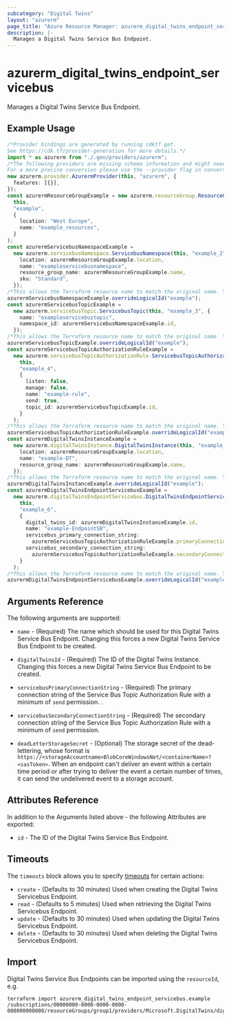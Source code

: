 ```yaml
---
subcategory: "Digital Twins"
layout: "azurerm"
page_title: "Azure Resource Manager: azurerm_digital_twins_endpoint_servicebus"
description: |-
  Manages a Digital Twins Service Bus Endpoint.
---
```


# azurerm\_digital\_twins\_endpoint\_servicebus

Manages a Digital Twins Service Bus Endpoint.

## Example Usage

```typescript
/*Provider bindings are generated by running cdktf get.
See https://cdk.tf/provider-generation for more details.*/
import * as azurerm from "./.gen/providers/azurerm";
/*The following providers are missing schema information and might need manual adjustments to synthesize correctly: azurerm.
For a more precise conversion please use the --provider flag in convert.*/
new azurerm.provider.AzurermProvider(this, "azurerm", {
  features: [{}],
});
const azurermResourceGroupExample = new azurerm.resourceGroup.ResourceGroup(
  this,
  "example",
  {
    location: "West Europe",
    name: "example_resources",
  }
);
const azurermServicebusNamespaceExample =
  new azurerm.servicebusNamespace.ServicebusNamespace(this, "example_2", {
    location: azurermResourceGroupExample.location,
    name: "exampleservicebusnamespace",
    resource_group_name: azurermResourceGroupExample.name,
    sku: "Standard",
  });
/*This allows the Terraform resource name to match the original name. You can remove the call if you don't need them to match.*/
azurermServicebusNamespaceExample.overrideLogicalId("example");
const azurermServicebusTopicExample =
  new azurerm.servicebusTopic.ServicebusTopic(this, "example_3", {
    name: "exampleservicebustopic",
    namespace_id: azurermServicebusNamespaceExample.id,
  });
/*This allows the Terraform resource name to match the original name. You can remove the call if you don't need them to match.*/
azurermServicebusTopicExample.overrideLogicalId("example");
const azurermServicebusTopicAuthorizationRuleExample =
  new azurerm.servicebusTopicAuthorizationRule.ServicebusTopicAuthorizationRule(
    this,
    "example_4",
    {
      listen: false,
      manage: false,
      name: "example-rule",
      send: true,
      topic_id: azurermServicebusTopicExample.id,
    }
  );
/*This allows the Terraform resource name to match the original name. You can remove the call if you don't need them to match.*/
azurermServicebusTopicAuthorizationRuleExample.overrideLogicalId("example");
const azurermDigitalTwinsInstanceExample =
  new azurerm.digitalTwinsInstance.DigitalTwinsInstance(this, "example_5", {
    location: azurermResourceGroupExample.location,
    name: "example-DT",
    resource_group_name: azurermResourceGroupExample.name,
  });
/*This allows the Terraform resource name to match the original name. You can remove the call if you don't need them to match.*/
azurermDigitalTwinsInstanceExample.overrideLogicalId("example");
const azurermDigitalTwinsEndpointServicebusExample =
  new azurerm.digitalTwinsEndpointServicebus.DigitalTwinsEndpointServicebus(
    this,
    "example_6",
    {
      digital_twins_id: azurermDigitalTwinsInstanceExample.id,
      name: "example-EndpointSB",
      servicebus_primary_connection_string:
        azurermServicebusTopicAuthorizationRuleExample.primaryConnectionString,
      servicebus_secondary_connection_string:
        azurermServicebusTopicAuthorizationRuleExample.secondaryConnectionString,
    }
  );
/*This allows the Terraform resource name to match the original name. You can remove the call if you don't need them to match.*/
azurermDigitalTwinsEndpointServicebusExample.overrideLogicalId("example");

```

## Arguments Reference

The following arguments are supported:

*   `name` - (Required) The name which should be used for this Digital Twins Service Bus Endpoint. Changing this forces a new Digital Twins Service Bus Endpoint to be created.

*   `digitalTwinsId` - (Required) The ID of the Digital Twins Instance. Changing this forces a new Digital Twins Service Bus Endpoint to be created.

*   `servicebusPrimaryConnectionString` - (Required) The primary connection string of the Service Bus Topic Authorization Rule with a minimum of `send` permission. .

*   `servicebusSecondaryConnectionString` - (Required) The secondary connection string of the Service Bus Topic Authorization Rule with a minimum of `send` permission.

*   `deadLetterStorageSecret` - (Optional) The storage secret of the dead-lettering, whose format is `https://<storageAccountname>BlobCoreWindowsNet/<containerName>?<sasToken>`. When an endpoint can't deliver an event within a certain time period or after trying to deliver the event a certain number of times, it can send the undelivered event to a storage account.

## Attributes Reference

In addition to the Arguments listed above - the following Attributes are exported:

* `id` - The ID of the Digital Twins Service Bus Endpoint.

## Timeouts

The `timeouts` block allows you to specify [timeouts](https://www.terraform.io/language/resources/syntax#operation-timeouts) for certain actions:

* `create` - (Defaults to 30 minutes) Used when creating the Digital Twins Servicebus Endpoint.
* `read` - (Defaults to 5 minutes) Used when retrieving the Digital Twins Servicebus Endpoint.
* `update` - (Defaults to 30 minutes) Used when updating the Digital Twins Servicebus Endpoint.
* `delete` - (Defaults to 30 minutes) Used when deleting the Digital Twins Servicebus Endpoint.

## Import

Digital Twins Service Bus Endpoints can be imported using the `resourceId`, e.g.

```shell
terraform import azurerm_digital_twins_endpoint_servicebus.example /subscriptions/00000000-0000-0000-0000-000000000000/resourceGroups/group1/providers/Microsoft.DigitalTwins/digitalTwinsInstances/dt1/endpoints/ep1
```
